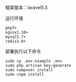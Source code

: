 框架版本：laravel5.5

运行环境

```
php7+
nginx1.10+
mysql5.7+
redis3.0+
```

部署执行以下命令

```    
sudo cp .env.example .env
sudo php artisan key:generate
sudo composer install
sudo cnpm install
 ```   